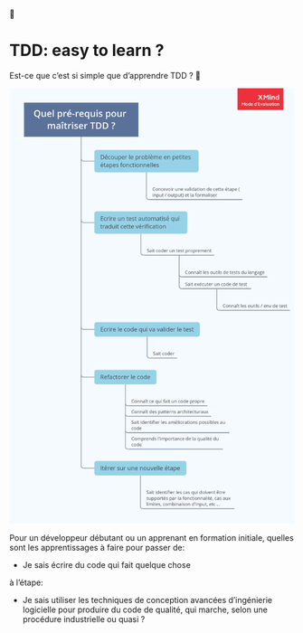 🤔

# TDD: easy to learn ?

Est-ce que c’est si simple que d’apprendre TDD ? 🤔

[![Quel_pr-requis_pour_matriser_TDD_.png](Quel_pr-requis_pour_matriser_TDD_.png)](TDD%20easy%20to%20learn%2011d8dd45035f47dea34b596945fd40cc/Quel_pr-requis_pour_matriser_TDD_.png)

Pour un développeur débutant ou un apprenant en formation initiale, quelles sont les apprentissages à faire pour passer de:

-   Je sais écrire du code qui fait quelque chose

à l’étape:

-   Je sais utiliser les techniques de conception avancées d’ingénierie logicielle pour produire du code de qualité, qui marche, selon une procédure industrielle ou quasi ?